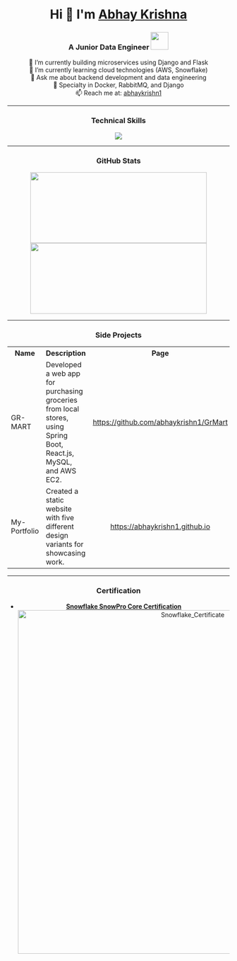 <body> 
  <div align="center">
    
# Hi 👋 I'm [Abhay Krishna](https://www.linkedin.com/in/abhaykrishn1) 

### A Junior Data Engineer <img src="https://media.tenor.com/dqxmpGSfdv4AAAAj/akirambow-plump-little-chick.gif" width="40"/> 

🔭 I’m currently building microservices using Django and Flask<br>
🌱 I’m currently learning cloud technologies (AWS, Snowflake)<br>
💬 Ask me about backend development and data engineering<br>
🔧 Specialty in Docker, RabbitMQ, and Django<br>
📫 Reach me at: [abhaykrishn1](mailto:abhaykrishn1@gmail.com)

----

### Technical Skills

  <p align="center">
    <img src="https://skillicons.dev/icons?i=python,java,react,nodejs,mysql,mongodb,aws,solr,rabbitmq,docker,snowflake,postman,git,linux">
  </p>

----

### GitHub Stats

<span align="center">
<a href="http://www.github.com/abhaykrishn1">
<img src="https://github-readme-stats.vercel.app/api?username=abhaykrishn1&show_icons=true&hide=&count_private=true&title_color=3382ed&text_color=0f172a&icon_color=3382ed&bg_color=ffffff&hide_border=true&show_icons=true" width="400" height="160" />
<img src="https://github-readme-streak-stats.herokuapp.com/?user=abhaykrishn1&stroke=0f172a&background=ffffff&ring=3382ed&fire=3382ed&currStreakNum=0f172a&currStreakLabel=3382ed&sideNums=0f172a&sideLabels=0f172a&dates=0f172a&hide_border=true" width="400" height="160" /></a>
</span>

----

### Side Projects

<table>
    <tr align="center">
      <th>Name</th>
      <th>Description</th>
      <th>Page</th>
    </tr>
    <tr>
      <td>GR-MART</td>
      <td>Developed a web app for purchasing groceries from local stores, using Spring Boot, React.js, MySQL, and AWS EC2.</td>
      <td align="center"><a href="https://github.com/abhaykrishn1/GrMart">https://github.com/abhaykrishn1/GrMart</a></td>
    </tr>
    <tr>
      <td>My-Portfolio</td>
      <td>Created a static website with five different design variants for showcasing work.</td>
      <td align="center"><a href="https://abhaykrishn1.github.io">https://abhaykrishn1.github.io</a></td>
    </tr>  
  </table>

----

### Certification

- **[Snowflake SnowPro Core Certification](https://achieve.snowflake.com/7c10a70f-e1e0-495e-8f76-b9e65b2e2d6b)** 
  <div align="center">
    <img src="https://github.com/user-attachments/assets/2ca570a6-3e2c-424c-b4fc-871844841cf7" alt="Snowflake_Certificate" width="777"/>
  </div>

</div>
</body>

<!---
abhaykrishn1/abhaykrishn1 is a ✨ special ✨ repository because its `README.md` (this file) appears on your GitHub profile.
You can click the Preview link to take a look at your changes.
--->
